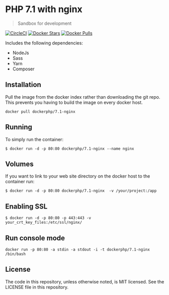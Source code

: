 # PHP 7.1 with nginx
> Sandbox for development

[![CircleCI](https://img.shields.io/circleci/project/dockerphp/7.1-nginx/release.svg)](https://circleci.com/gh/dockerphp/7.1-nginx)
[![Docker Stars](https://img.shields.io/docker/stars/dockerphp/7.1-nginx.svg)][hub]
[![Docker Pulls](https://img.shields.io/docker/pulls/dockerphp/7.1-nginx.svg)][hub]

Includes the following dependencies:
- NodeJs
- Sass
- Yarn
- Composer

## Installation
Pull the image from the docker index rather than downloading the git repo. This prevents you having to build the image on every docker host.

    docker pull dockerphp/7.1-nginx 

## Running

To simply run the container:

    $ docker run -d -p 80:80 dockerphp/7.1-nginx --name nginx

## Volumes

If you want to link to your web site directory on the docker host to the container run:

    $ docker run -d -p 80:80 dockerphp/7.1-nginx  -v /your/project:/app

## Enabling SSL

    $ docker run -d -p 80:80 -p 443:443 -v your_crt_key_files:/etc/ssl/nginx/

## Run console mode

    docker run -p 80:80 -a stdin -a stdout -i -t dockerphp/7.1-nginx /bin/bash

##  License

The code in this repository, unless otherwise noted, is MIT licensed. See the LICENSE file in this repository.

[hub]: https://hub.docker.com/r/dockerphp/7.1-nginx/
